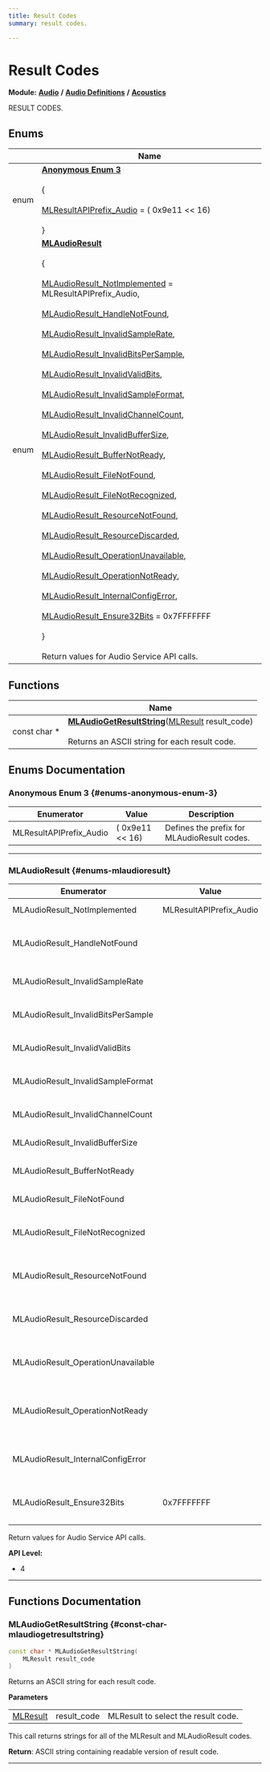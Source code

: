 ```yaml
---
title: Result Codes
summary: result codes. 

---
```


# Result Codes

**Module:** **[Audio](/versioned_docs/version-03-Jan-2023/api-ref/api/Modules/group___audio/group___audio.md)** **/** **[Audio Definitions](/versioned_docs/version-03-Jan-2023/api-ref/api/Modules/group___audio/group___audio_defs/group___audio_defs.md)** **/** **[Acoustics](/versioned_docs/version-03-Jan-2023/api-ref/api/Modules/group___audio/group___audio_defs/group___def_acoustics/group___def_acoustics.md)**

RESULT CODES. 

## Enums

|                | Name           |
| -------------- | -------------- |
| enum | **[Anonymous Enum 3](/versioned_docs/version-03-Jan-2023/api-ref/api/Modules/group___audio/group___audio_defs/group___def_acoustics/group___def_result_codes.md#enums-anonymous-enum-3)** <br></br> { <br></br>[MLResultAPIPrefix_Audio](/versioned_docs/version-03-Jan-2023/api-ref/api/Modules/group___audio/group___audio_defs/group___def_acoustics/group___def_result_codes.md#enums-mlresultapiprefix-audio) = ( 0x9e11  << 16)<br></br>} |
| enum | **[MLAudioResult](/versioned_docs/version-03-Jan-2023/api-ref/api/Modules/group___audio/group___audio_defs/group___def_acoustics/group___def_result_codes.md#enums-mlaudioresult)** <br></br> { <br></br>[MLAudioResult_NotImplemented](/versioned_docs/version-03-Jan-2023/api-ref/api/Modules/group___audio/group___audio_defs/group___def_acoustics/group___def_result_codes.md#enums-mlaudioresult-notimplemented) = MLResultAPIPrefix_Audio,<br></br> [MLAudioResult_HandleNotFound](/versioned_docs/version-03-Jan-2023/api-ref/api/Modules/group___audio/group___audio_defs/group___def_acoustics/group___def_result_codes.md#enums-mlaudioresult-handlenotfound),<br></br> [MLAudioResult_InvalidSampleRate](/versioned_docs/version-03-Jan-2023/api-ref/api/Modules/group___audio/group___audio_defs/group___def_acoustics/group___def_result_codes.md#enums-mlaudioresult-invalidsamplerate),<br></br> [MLAudioResult_InvalidBitsPerSample](/versioned_docs/version-03-Jan-2023/api-ref/api/Modules/group___audio/group___audio_defs/group___def_acoustics/group___def_result_codes.md#enums-mlaudioresult-invalidbitspersample),<br></br> [MLAudioResult_InvalidValidBits](/versioned_docs/version-03-Jan-2023/api-ref/api/Modules/group___audio/group___audio_defs/group___def_acoustics/group___def_result_codes.md#enums-mlaudioresult-invalidvalidbits),<br></br> [MLAudioResult_InvalidSampleFormat](/versioned_docs/version-03-Jan-2023/api-ref/api/Modules/group___audio/group___audio_defs/group___def_acoustics/group___def_result_codes.md#enums-mlaudioresult-invalidsampleformat),<br></br> [MLAudioResult_InvalidChannelCount](/versioned_docs/version-03-Jan-2023/api-ref/api/Modules/group___audio/group___audio_defs/group___def_acoustics/group___def_result_codes.md#enums-mlaudioresult-invalidchannelcount),<br></br> [MLAudioResult_InvalidBufferSize](/versioned_docs/version-03-Jan-2023/api-ref/api/Modules/group___audio/group___audio_defs/group___def_acoustics/group___def_result_codes.md#enums-mlaudioresult-invalidbuffersize),<br></br> [MLAudioResult_BufferNotReady](/versioned_docs/version-03-Jan-2023/api-ref/api/Modules/group___audio/group___audio_defs/group___def_acoustics/group___def_result_codes.md#enums-mlaudioresult-buffernotready),<br></br> [MLAudioResult_FileNotFound](/versioned_docs/version-03-Jan-2023/api-ref/api/Modules/group___audio/group___audio_defs/group___def_acoustics/group___def_result_codes.md#enums-mlaudioresult-filenotfound),<br></br> [MLAudioResult_FileNotRecognized](/versioned_docs/version-03-Jan-2023/api-ref/api/Modules/group___audio/group___audio_defs/group___def_acoustics/group___def_result_codes.md#enums-mlaudioresult-filenotrecognized),<br></br> [MLAudioResult_ResourceNotFound](/versioned_docs/version-03-Jan-2023/api-ref/api/Modules/group___audio/group___audio_defs/group___def_acoustics/group___def_result_codes.md#enums-mlaudioresult-resourcenotfound),<br></br> [MLAudioResult_ResourceDiscarded](/versioned_docs/version-03-Jan-2023/api-ref/api/Modules/group___audio/group___audio_defs/group___def_acoustics/group___def_result_codes.md#enums-mlaudioresult-resourcediscarded),<br></br> [MLAudioResult_OperationUnavailable](/versioned_docs/version-03-Jan-2023/api-ref/api/Modules/group___audio/group___audio_defs/group___def_acoustics/group___def_result_codes.md#enums-mlaudioresult-operationunavailable),<br></br> [MLAudioResult_OperationNotReady](/versioned_docs/version-03-Jan-2023/api-ref/api/Modules/group___audio/group___audio_defs/group___def_acoustics/group___def_result_codes.md#enums-mlaudioresult-operationnotready),<br></br> [MLAudioResult_InternalConfigError](/versioned_docs/version-03-Jan-2023/api-ref/api/Modules/group___audio/group___audio_defs/group___def_acoustics/group___def_result_codes.md#enums-mlaudioresult-internalconfigerror),<br></br> [MLAudioResult_Ensure32Bits](/versioned_docs/version-03-Jan-2023/api-ref/api/Modules/group___audio/group___audio_defs/group___def_acoustics/group___def_result_codes.md#enums-mlaudioresult-ensure32bits) = 0x7FFFFFFF<br></br>}<br></br>Return values for Audio Service API calls.  |

## Functions

|                | Name           |
| -------------- | -------------- |
| const char * | **[MLAudioGetResultString](/versioned_docs/version-03-Jan-2023/api-ref/api/Modules/group___audio/group___audio_defs/group___def_acoustics/group___def_result_codes.md#const-char-mlaudiogetresultstring)**([MLResult](/versioned_docs/version-03-Jan-2023/api-ref/api/Modules/group___platform/group___platform.md#int32-t-mlresult) result_code)<br></br>Returns an ASCII string for each result code.  |

## Enums Documentation

### Anonymous Enum 3 {#enums-anonymous-enum-3}

| Enumerator | Value | Description |
| ---------- | ----- | ----------- |
| MLResultAPIPrefix_Audio |  ( 0x9e11  << 16)| Defines the prefix for MLAudioResult codes. |








-----------

### MLAudioResult {#enums-mlaudioresult}

| Enumerator | Value | Description |
| ---------- | ----- | ----------- |
| MLAudioResult_NotImplemented |  MLResultAPIPrefix_Audio| Function not implemented. |
| MLAudioResult_HandleNotFound | | Not a valid MLHandle for a sound or input. |
| MLAudioResult_InvalidSampleRate | | Sample rate not supported. |
| MLAudioResult_InvalidBitsPerSample | | Bits per sample not supported. |
| MLAudioResult_InvalidValidBits | | Valid bits per sample not supported. |
| MLAudioResult_InvalidSampleFormat | | Sample format not supported. |
| MLAudioResult_InvalidChannelCount | | Channel count not supported. |
| MLAudioResult_InvalidBufferSize | | Buffer size too small. |
| MLAudioResult_BufferNotReady | | Buffer not ready for read or write. |
| MLAudioResult_FileNotFound | | Specified file not found. |
| MLAudioResult_FileNotRecognized | | Specified file has unsupported format. |
| MLAudioResult_ResourceNotFound | | Specified resource is not on the list. |
| MLAudioResult_ResourceDiscarded | | Data was unloaded or file was closed. |
| MLAudioResult_OperationUnavailable | | Requested operation not possible for given item. |
| MLAudioResult_OperationNotReady | | Requested operation has not yet been processed. |
| MLAudioResult_InternalConfigError | | Internal configuration problem was detected. |
| MLAudioResult_Ensure32Bits |  0x7FFFFFFF| Ensure enum is represented as 32 bits. |



Return values for Audio Service API calls. 




**API Level:**
  * 4 




-----------



## Functions Documentation

### MLAudioGetResultString {#const-char-mlaudiogetresultstring}

```cpp
const char * MLAudioGetResultString(
    MLResult result_code
)
```

Returns an ASCII string for each result code. 

**Parameters**

|  |   |   |
|--|--|--|
| [MLResult](/versioned_docs/version-03-Jan-2023/api-ref/api/Modules/group___platform/group___platform.md#int32-t-mlresult) |result_code|MLResult to select the result code.|
This call returns strings for all of the MLResult and MLAudioResult codes.



**Return**: ASCII string containing readable version of result code. 



-----------





